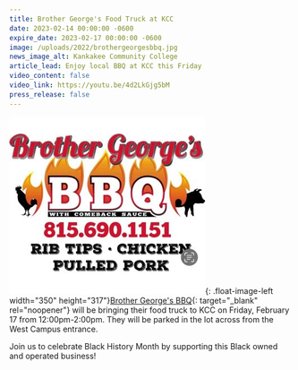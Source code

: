 ```yaml
---
title: Brother George's Food Truck at KCC
date: 2023-02-14 00:00:00 -0600
expire_date: 2023-02-17 00:00:00 -0600
image: /uploads/2022/brothergeorgesbbq.jpg
news_image_alt: Kankakee Community College
article_lead: Enjoy local BBQ at KCC this Friday
video_content: false
video_link: https://youtu.be/4d2LkGjg5bM
press_release: false
---
```

![](/uploads/2022/brothergeorgeslogo-350x317.jpg){: .float-image-left width="350" height="317"}[Brother George's BBQ](https://www.facebook.com/BrotherGeorgeBBQ/){: target="_blank" rel="noopener"} will be bringing their food truck to KCC on Friday, February 17 from 12:00pm-2:00pm. They will be parked in the lot across from the West Campus entrance.

Join us to celebrate Black History Month by supporting this Black owned and operated business!